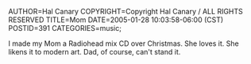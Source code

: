 AUTHOR=Hal Canary
COPYRIGHT=Copyright Hal Canary / ALL RIGHTS RESERVED
TITLE=Mom
DATE=2005-01-28 10:03:58-06:00 (CST)
POSTID=391
CATEGORIES=music;

I made my Mom a Radiohead mix CD over Christmas. She loves it. She likens it to modern art. Dad, of course, can't stand it.
